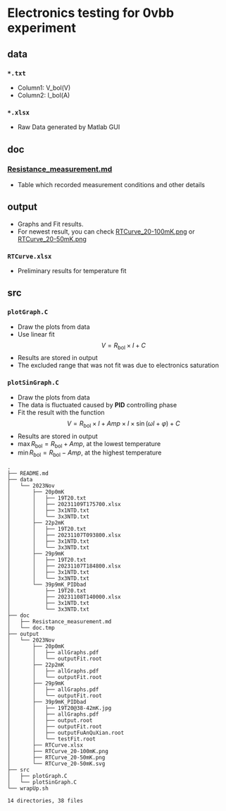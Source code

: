 # Electronics testing for 0vbb experiment

## data

### `*.txt`

- Column1: V_bol(V)
- Column2: I_bol(A)

### `*.xlsx`

- Raw Data generated by Matlab GUI

## doc

### [Resistance_measurement.md](https://github.com/Castersorium/0vbbElectronics/blob/master/doc/Resistance_measurement.md)

- Table which recorded measurement conditions and other details

## output

- Graphs and Fit results. 
- For newest result, you can check [RTCurve_20-100mK.png](https://github.com/Castersorium/0vbbElectronics/blob/master/output/2023Nov/RTCurve_20-100mK.png) or [RTCurve_20-50mK.png](https://github.com/Castersorium/0vbbElectronics/blob/master/output/2023Nov/RTCurve_20-50mK.png)

### `RTCurve.xlsx`

- Preliminary results for temperature fit

## src

### `plotGraph.C`

- Draw the plots from data
- Use linear fit $$V = R_\mathrm{bol} \times I + C$$
- Results are stored in output
- The excluded range that was not fit was due to electronics saturation

### `plotSinGraph.C`

- Draw the plots from data
- The data is fluctuated caused by **PID** controlling phase
- Fit the result with the function $$V = R_\mathrm{bol} \times I + Amp \times I \times \sin(\omega I + \varphi) + C$$
- Results are stored in output
- $\max{R_\mathrm{bol}}=R_\mathrm{bol} + Amp$, at the lowest temperature
- $\min{R_\mathrm{bol}}=R_\mathrm{bol} - Amp$, at the highest temperature

<!-- For Tree -->
```
.
├── README.md
├── data
│   └── 2023Nov
│       ├── 20p0mK
│       │   ├── 19T20.txt
│       │   ├── 20231109T175700.xlsx
│       │   ├── 3x1NTD.txt
│       │   └── 3x3NTD.txt
│       ├── 22p2mK
│       │   ├── 19T20.txt
│       │   ├── 20231107T093800.xlsx
│       │   ├── 3x1NTD.txt
│       │   └── 3x3NTD.txt
│       ├── 29p9mK
│       │   ├── 19T20.txt
│       │   ├── 20231107T184800.xlsx
│       │   ├── 3x1NTD.txt
│       │   └── 3x3NTD.txt
│       └── 39p9mK_PIDbad
│           ├── 19T20.txt
│           ├── 20231108T140000.xlsx
│           ├── 3x1NTD.txt
│           └── 3x3NTD.txt
├── doc
│   ├── Resistance_measurement.md
│   └── doc.tmp
├── output
│   └── 2023Nov
│       ├── 20p0mK
│       │   ├── allGraphs.pdf
│       │   └── outputFit.root
│       ├── 22p2mK
│       │   ├── allGraphs.pdf
│       │   └── outputFit.root
│       ├── 29p9mK
│       │   ├── allGraphs.pdf
│       │   └── outputFit.root
│       ├── 39p9mK_PIDbad
│       │   ├── 19T20@38-42mK.jpg
│       │   ├── allGraphs.pdf
│       │   ├── output.root
│       │   ├── outputFit.root
│       │   ├── outputFuAnQuXian.root
│       │   └── testFit.root
│       ├── RTCurve.xlsx
│       ├── RTCurve_20-100mK.png
│       ├── RTCurve_20-50mK.png
│       └── RTCurve_20-50mK.svg
├── src
│   ├── plotGraph.C
│   └── plotSinGraph.C
└── wrapUp.sh

14 directories, 38 files
```
